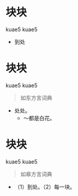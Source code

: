 # 块块
kuae5 kuae5
- 到处

# 块块
kuae5 kuae5
> 如东方言词典
- 处处。
  - ～都是白花。

# 块块
kuae5 kuae5
> 如皋方言词典
- （1）到处。（2）每一块。
